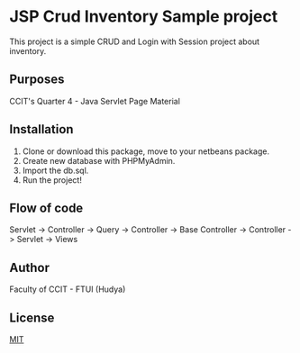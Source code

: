 # JSP Crud Inventory Sample project

This project is a simple CRUD and Login with Session project about inventory.

## Purposes
CCIT's Quarter 4 - Java Servlet Page Material

## Installation

1. Clone or download this package, move to your netbeans package.
2. Create new database with PHPMyAdmin.
3. Import the db.sql.
4. Run the project!

## Flow of code
Servlet -> Controller -> Query -> Controller -> Base Controller -> Controller -> Servlet -> Views

## Author
Faculty of CCIT - FTUI (Hudya)

## License
[MIT](https://choosealicense.com/licenses/mit/)
